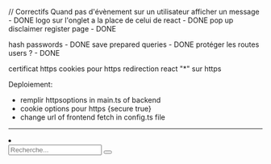 // Correctifs
Quand pas d'évènement sur un utilisateur afficher un message - DONE
logo sur l'onglet a la place de celui de react - DONE
pop up disclaimer register page - DONE

hash passwords - DONE
save prepared queries - DONE
protéger les routes users ? - DONE

certificat https
cookies pour https
redirection react "*" sur https

Deploiement:
- remplir httpsoptions in main.ts of backend
- cookie options pour https {secure true}
- change url of frontend fetch in config.ts file

---
 <li className="header__search">
          <div className="form-group" style={{ position: "relative" }}>
            <input className="search" placeholder="Recherche..." />
            <button>
              <Icon name="search" />
            </button>
          </div>
        </li>